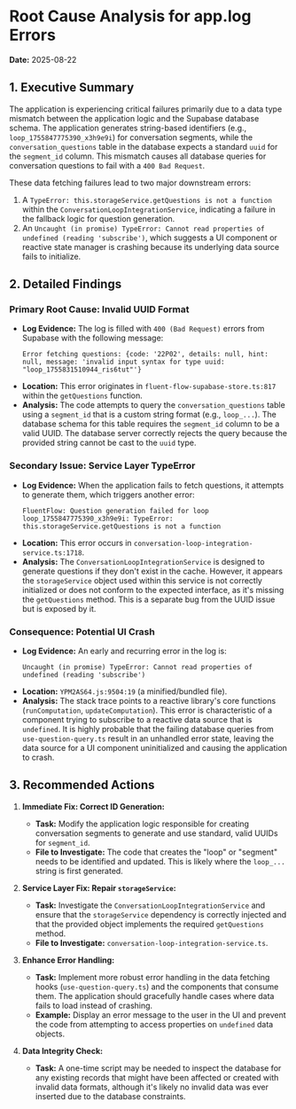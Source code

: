 # Root Cause Analysis for app.log Errors

**Date:** 2025-08-22

## 1. Executive Summary

The application is experiencing critical failures primarily due to a data type mismatch between the application logic and the Supabase database schema. The application generates string-based identifiers (e.g., `loop_1755847775390_x3h9e9i`) for conversation segments, while the `conversation_questions` table in the database expects a standard `uuid` for the `segment_id` column. This mismatch causes all database queries for conversation questions to fail with a `400 Bad Request`.

These data fetching failures lead to two major downstream errors:
1.  A `TypeError: this.storageService.getQuestions is not a function` within the `ConversationLoopIntegrationService`, indicating a failure in the fallback logic for question generation.
2.  An `Uncaught (in promise) TypeError: Cannot read properties of undefined (reading 'subscribe')`, which suggests a UI component or reactive state manager is crashing because its underlying data source fails to initialize.

## 2. Detailed Findings

### Primary Root Cause: Invalid UUID Format

-   **Log Evidence:** The log is filled with `400 (Bad Request)` errors from Supabase with the following message:
    ```
    Error fetching questions: {code: '22P02', details: null, hint: null, message: 'invalid input syntax for type uuid: "loop_1755831510944_ris6tut"'}
    ```
-   **Location:** This error originates in `fluent-flow-supabase-store.ts:817` within the `getQuestions` function.
-   **Analysis:** The code attempts to query the `conversation_questions` table using a `segment_id` that is a custom string format (e.g., `loop_...`). The database schema for this table requires the `segment_id` column to be a valid UUID. The database server correctly rejects the query because the provided string cannot be cast to the `uuid` type.

### Secondary Issue: Service Layer TypeError

-   **Log Evidence:** When the application fails to fetch questions, it attempts to generate them, which triggers another error:
    ```
    FluentFlow: Question generation failed for loop loop_1755847775390_x3h9e9i: TypeError: this.storageService.getQuestions is not a function
    ```
-   **Location:** This error occurs in `conversation-loop-integration-service.ts:1718`.
-   **Analysis:** The `ConversationLoopIntegrationService` is designed to generate questions if they don't exist in the cache. However, it appears the `storageService` object used within this service is not correctly initialized or does not conform to the expected interface, as it's missing the `getQuestions` method. This is a separate bug from the UUID issue but is exposed by it.

### Consequence: Potential UI Crash

-   **Log Evidence:** An early and recurring error in the log is:
    ```
    Uncaught (in promise) TypeError: Cannot read properties of undefined (reading 'subscribe')
    ```
-   **Location:** `YPM2AS64.js:9504:19` (a minified/bundled file).
-   **Analysis:** The stack trace points to a reactive library's core functions (`runComputation`, `updateComputation`). This error is characteristic of a component trying to subscribe to a reactive data source that is `undefined`. It is highly probable that the failing database queries from `use-question-query.ts` result in an unhandled error state, leaving the data source for a UI component uninitialized and causing the application to crash.

## 3. Recommended Actions

1.  **Immediate Fix: Correct ID Generation:**
    -   **Task:** Modify the application logic responsible for creating conversation segments to generate and use standard, valid UUIDs for `segment_id`.
    -   **File to Investigate:** The code that creates the "loop" or "segment" needs to be identified and updated. This is likely where the `loop_...` string is first generated.

2.  **Service Layer Fix: Repair `storageService`:**
    -   **Task:** Investigate the `ConversationLoopIntegrationService` and ensure that the `storageService` dependency is correctly injected and that the provided object implements the required `getQuestions` method.
    -   **File to Investigate:** `conversation-loop-integration-service.ts`.

3.  **Enhance Error Handling:**
    -   **Task:** Implement more robust error handling in the data fetching hooks (`use-question-query.ts`) and the components that consume them. The application should gracefully handle cases where data fails to load instead of crashing.
    -   **Example:** Display an error message to the user in the UI and prevent the code from attempting to access properties on `undefined` data objects.

4.  **Data Integrity Check:**
    -   **Task:** A one-time script may be needed to inspect the database for any existing records that might have been affected or created with invalid data formats, although it's likely no invalid data was ever inserted due to the database constraints.
